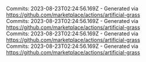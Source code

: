 Commits: 2023-08-23T02:24:56.169Z - Generated via https://github.com/marketplace/actions/artificial-grass
<br>
Commits: 2023-08-23T02:24:56.169Z - Generated via https://github.com/marketplace/actions/artificial-grass
<br>
Commits: 2023-08-23T02:24:56.169Z - Generated via https://github.com/marketplace/actions/artificial-grass
<br>
Commits: 2023-08-23T02:24:56.169Z - Generated via https://github.com/marketplace/actions/artificial-grass
<br>
